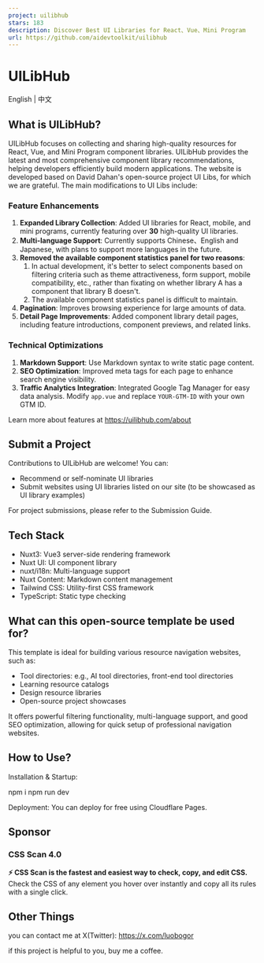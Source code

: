 ```yaml
---
project: uilibhub
stars: 183
description: Discover Best UI Libraries for React、Vue、Mini Program
url: https://github.com/aidevtoolkit/uilibhub
---
```


UILibHub
========

English | 中文

What is UILibHub?
-----------------

UILibHub focuses on collecting and sharing high-quality resources for React, Vue, and Mini Program component libraries. UILibHub provides the latest and most comprehensive component library recommendations, helping developers efficiently build modern applications. The website is developed based on David Dahan's open-source project UI Libs, for which we are grateful. The main modifications to UI Libs include:

### Feature Enhancements

1.  **Expanded Library Collection**: Added UI libraries for React, mobile, and mini programs, currently featuring over **30** high-quality UI libraries.
2.  **Multi-language Support**: Currently supports Chinese、English and Japanese, with plans to support more languages in the future.
3.  **Removed the available component statistics panel for two reasons**:
    1.  In actual development, it's better to select components based on filtering criteria such as theme attractiveness, form support, mobile compatibility, etc., rather than fixating on whether library A has a component that library B doesn't.
    2.  The available component statistics panel is difficult to maintain.
4.  **Pagination**: Improves browsing experience for large amounts of data.
5.  **Detail Page Improvements**: Added component library detail pages, including feature introductions, component previews, and related links.

### Technical Optimizations

1.  **Markdown Support**: Use Markdown syntax to write static page content.
2.  **SEO Optimization**: Improved meta tags for each page to enhance search engine visibility.
3.  **Traffic Analytics Integration**: Integrated Google Tag Manager for easy data analysis. Modify `app.vue` and replace `YOUR-GTM-ID` with your own GTM ID.

Learn more about features at https://uilibhub.com/about

Submit a Project
----------------

Contributions to UILibHub are welcome! You can:

-   Recommend or self-nominate UI libraries
-   Submit websites using UI libraries listed on our site (to be showcased as UI library examples)

For project submissions, please refer to the Submission Guide.

Tech Stack
----------

-   Nuxt3: Vue3 server-side rendering framework
-   Nuxt UI: UI component library
-   nuxt/i18n: Multi-language support
-   Nuxt Content: Markdown content management
-   Tailwind CSS: Utility-first CSS framework
-   TypeScript: Static type checking

What can this open-source template be used for?
-----------------------------------------------

This template is ideal for building various resource navigation websites, such as:

-   Tool directories: e.g., AI tool directories, front-end tool directories
-   Learning resource catalogs
-   Design resource libraries
-   Open-source project showcases

It offers powerful filtering functionality, multi-language support, and good SEO optimization, allowing for quick setup of professional navigation websites.

How to Use?
-----------

Installation & Startup:

npm i
npm run dev

Deployment: You can deploy for free using Cloudflare Pages.

Sponsor
-------

### CSS Scan 4.0

**⚡️ CSS Scan is the fastest and easiest way to check, copy, and edit CSS.** Check the CSS of any element you hover over instantly and copy all its rules with a single click.

Other Things
------------

you can contact me at X(Twitter): https://x.com/luobogor

if this project is helpful to you, buy me a coffee.
